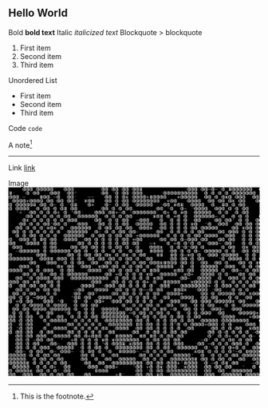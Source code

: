 ## Hello World
Bold **bold text**
Italic _italicized text_
Blockquote > blockquote

1. First item
1. Second item
1. Third item

Unordered List

- First item
- Second item
- Third item

Code `code`

A note[^1]

[^1]: This is the footnote.

---

Link [link](https://www.example.com)

Image  
![alt text](/images/ascii.webp)
